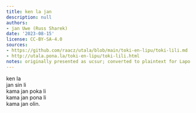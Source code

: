 ```yaml
---
title: ken la jan
description: null
authors:
- jan Uwe (Russ Sharek)
date: '2023-08-15'
license: CC-BY-SA-4.0
sources:
- https://github.com/raacz/utala/blob/main/toki-en-lipu/toki-lili.md
- http://utala.pona.la/toki-en-lipu/toki-lili.html
notes: originally presented as ucsur; converted to plaintext for Lapo
---
```


ken la  
jan sin li  
kama jan poka li  
kama jan pona li  
kama jan olin.